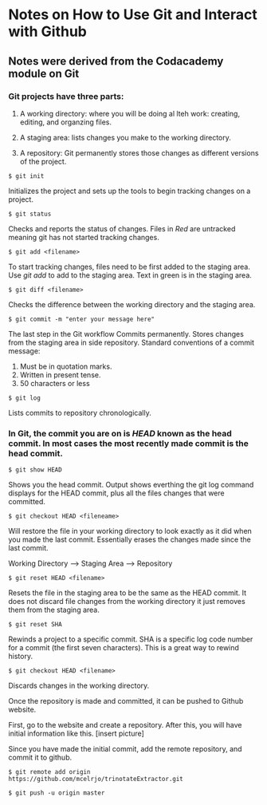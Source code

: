 # Notes on How to Use Git and Interact with Github

## Notes were derived from the Codacademy module on Git


### Git projects have three parts:

1.  A working directory: where you will be doing al lteh work: creating, editing, and organzing files.

2.  A staging area:  lists changes you make to the working directory.

3.  A repository:  Git permanently stores those changes as different versions of the project.


```
$ git init
```
   Initializes the project and sets up the tools to begin tracking changes on a project.

```
$ git status
```
   Checks and reports the status of changes.
   Files in *Red* are untracked meaning git has not started tracking changes. 


```
$ git add <filename>
```
   To start tracking changes, files need to be first added to the staging area.
   Use *git add* to add to the staging area.
   Text in green is in the staging area.

```
$ git diff <filename>
```
   Checks the difference between the working directory and the staging area.

```
$ git commit -m "enter your message here"
```
   The last step in the Git workflow
   Commits permanently.  Stores changes from the staging area in side repository.
   Standard conventions of a commit message:
   1.  Must be in quotation marks.
   2.  Written in present tense.
   3.  50 characters or less

```
$ git log
```
   Lists commits to repository chronologically.

### In Git, the commit you are on is *HEAD* known as the head commit.  In most cases the most recently made commit is the head commit.

```
$ git show HEAD
```
   Shows you the head commit.
   Output shows everthing the git log command displays for the HEAD commit, plus all the files changes that were committed. 

```
$ git checkout HEAD <fileneame>
```
   Will restore the file in your working directory to look exactly as it did when you made the last commit.  Essentially erases the changes made since the last commit.

   Working Directory --> Staging Area --> Repository

```
$ git reset HEAD <filename>
```

   Resets the file in the staging area to be the same as the HEAD commit.  It does not discard file changes from the working directory it just removes them from the staging area.

```
$ git reset SHA
```

   Rewinds a project to a specific commit.  SHA is a specific log code number for a commit (the first seven characters).  This is a great way to rewind history.

```
$ git checkout HEAD <filename>
```

   Discards changes in the working directory.



   Once the repository is made and committed, it can be pushed to Github website.

   First, go to the website and create a repository.  After this, you will have initial information like this.  [insert picture]

   Since you have made the initial commit, add the remote repository, and commit it to github.

```
$ git remote add origin https://github.com/mcelrjo/trinotateExtractor.git

$ git push -u origin master
```